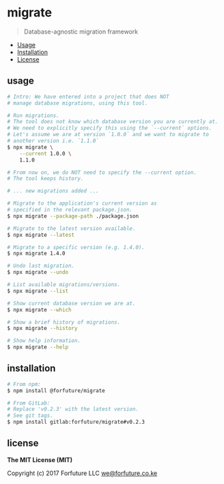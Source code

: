 # migrate

> Database-agnostic migration framework

* [Usage](#usage)
* [Installation](#installation)
* [License](#license)


<a name="usage"></a>
## usage

```bash
# Intro: We have entered into a project that does NOT
# manage database migrations, using this tool.

# Run migrations.
# The tool does not know which database version you are currently at.
# We need to explicitly specify this using the `--current` options.
# Let's assume we are at version `1.0.0` and we want to migrate to
# another version i.e. `1.1.0`
$ npx migrate \
    --current 1.0.0 \
    1.1.0

# From now on, we do NOT need to specify the --current option.
# The tool keeps history.

# ... new migrations added ...

# Migrate to the application's current version as
# specified in the relevant package.json.
$ npx migrate --package-path ./package.json

# Migrate to the latest version available.
$ npx migrate --latest

# Migrate to a specific version (e.g. 1.4.0).
$ npx migrate 1.4.0

# Undo last migration.
$ npx migrate --undo

# List available migrations/versions.
$ npx migrate --list

# Show current database version we are at.
$ npx migrate --which

# Show a brief history of migrations.
$ npx migrate --history

# Show help information.
$ npx migrate --help
```


<a name="installation"></a>
## installation

```bash
# From npm:
$ npm install @forfuture/migrate

# From GitLab:
# Replace 'v0.2.3' with the latest version.
# See git tags.
$ npm install gitlab:forfuture/migrate#v0.2.3
```


<a name="license"></a>
## license

**The MIT License (MIT)**

Copyright (c) 2017 Forfuture LLC <we@forfuture.co.ke>
